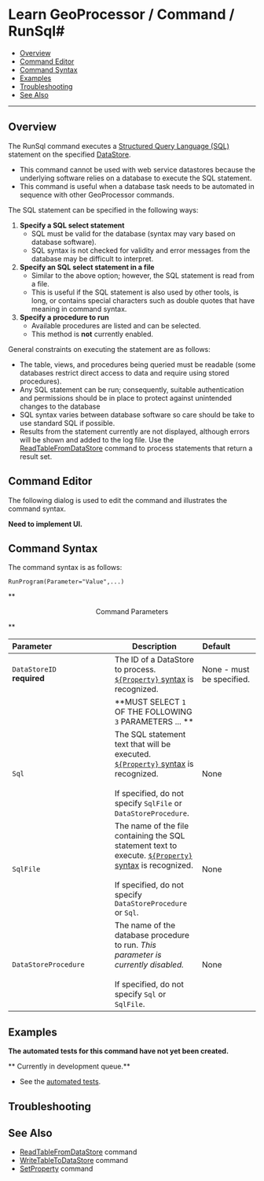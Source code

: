 # Learn GeoProcessor / Command / RunSql#

* [Overview](#overview)
* [Command Editor](#command-editor)
* [Command Syntax](#command-syntax)
* [Examples](#examples)
* [Troubleshooting](#troubleshooting)
* [See Also](#see-also)

-------------------------

## Overview ##

The RunSql command executes a [Structured Query Language (SQL)](https://en.wikipedia.org/wiki/SQL) statement on the specified [DataStore](../../introduction#datastore). 

- This command cannot be used with web service datastores because the underlying software relies on a database to execute the SQL statement. 
- This command is useful when a database task needs to be automated in sequence with other GeoProcessor commands. 

The SQL statement can be specified in the following ways:

1. **Specify a SQL select statement**
	* SQL must be valid for the database (syntax may vary based on database software).
	* SQL syntax is not checked for validity and error messages from the database
	may be difficult to interpret.
2. **Specify an SQL select statement in a file**
	* Similar to the above option; however, the SQL statement is read from a file. 
	* This is useful if the SQL statement is also used by other tools, is long, or contains special characters such as
	double quotes that have meaning in command syntax.
3. **Specify a procedure to run**
	* Available procedures are listed and can be selected.
	* This method is **not** currently enabled.

General constraints on executing the statement are as follows:

- The table, views, and procedures being queried must be readable (some databases restrict direct access to data and require using stored procedures).
- Any SQL statement can be run; consequently, suitable authentication and permissions should be in place to protect against unintended changes to the database
- SQL syntax varies between database software so care should be take to use standard SQL if possible.
- Results from the statement currently are not displayed, although errors will be shown and added to the log file. 
Use the [ReadTableFromDataStore](../ReadTableFromDataStore/ReadTableFromDataStore) command to process statements that return a result set.

## Command Editor ##

The following dialog is used to edit the command and illustrates the command syntax.

**Need to implement UI.**

## Command Syntax ##

The command syntax is as follows:

```text
RunProgram(Parameter="Value",...)
```
**<p style="text-align: center;">
Command Parameters
</p>**

| **Parameter**&nbsp;&nbsp;&nbsp;&nbsp;&nbsp;&nbsp;&nbsp;&nbsp;&nbsp;&nbsp;&nbsp;&nbsp;&nbsp;&nbsp;&nbsp;&nbsp;&nbsp;&nbsp;&nbsp;&nbsp;&nbsp;&nbsp;&nbsp;&nbsp;&nbsp;&nbsp; | **Description** | **Default**&nbsp;&nbsp;&nbsp;&nbsp;&nbsp;&nbsp;&nbsp;&nbsp;&nbsp;&nbsp; |
| --------------|-----------------|----------------- |
| `DataStoreID`<br>**required** | The ID of a DataStore to process. [`${Property}` syntax](../../introduction/#geoprocessor-properties-property) is recognized. | None - must be specified. |
||**MUST SELECT `1` OF THE FOLLOWING `3` PARAMETERS ... **||
| `Sql` | The SQL statement text that will be executed. [`${Property}` syntax](../../introduction/#geoprocessor-properties-property) is recognized.<br><br>If specified, do not specify `SqlFile` or `DataStoreProcedure`.|None|
|`SqlFile`|The name of the file containing the SQL statement text to execute. [`${Property}` syntax](../../introduction/#geoprocessor-properties-property) is recognized.<br><br>If specified, do not specify `DataStoreProcedure` or `Sql`.|None|
|`DataStoreProcedure`|The name of the database procedure to run. *This parameter is currently disabled.* <br><br>If specified, do not specify `Sql` or `SqlFile`.|None|

## Examples ##

**The automated tests for this command have not yet been created.**

** Currently in development queue.**

* See the [automated tests](https://github.com/OpenWaterFoundation/owf-app-geoprocessor-python-test/tree/master/test/commands/RunSql).

## Troubleshooting ##

## See Also ##

* [ReadTableFromDataStore](../ReadTableFromDataStore/ReadTableFromDataStore) command
* [WriteTableToDataStore](../WriteTableToDataStore/WriteTableToDataStore) command
* [SetProperty](../SetProperty/SetProperty) command
